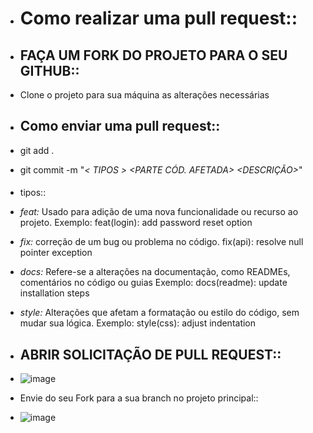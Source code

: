 - # Como realizar uma pull request::
- ## FAÇA UM FORK DO PROJETO PARA O SEU GITHUB::
- Clone o projeto para sua máquina as alterações necessárias
- ## Como enviar uma pull request::
- git add .
- git commit -m "*< TIPOS > <PARTE CÓD. AFETADA> <DESCRIÇÃO>*"
- ####
  tipos::
- *feat:* Usado para adição de uma nova funcionalidade ou recurso ao projeto.
  Exemplo: feat(login): add password reset option  
- *fix:* correção de um bug ou problema no código.
  fix(api): resolve null pointer exception  
- *docs:* Refere-se a alterações na documentação, como READMEs, comentários no código ou guias
  Exemplo: docs(readme): update installation steps  
- *style:* Alterações que afetam a formatação ou estilo do código, sem mudar sua lógica.
  Exemplo: style(css): adjust indentation  
- ## ABRIR SOLICITAÇÃO DE PULL REQUEST::
- ![image](https://github.com/user-attachments/assets/b77dd26e-9d7c-4752-8286-4bcb8ff57d4a)

- Envie do seu Fork para a sua branch no projeto principal::

- ![image](https://github.com/user-attachments/assets/a8999d0b-6351-4e38-a3a7-38ec96d537aa)


